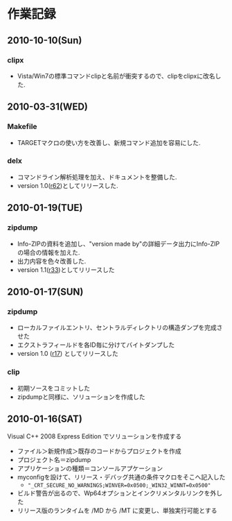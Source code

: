 # 作業記録 #
## 2010-10-10(Sun) ##
### clipx ###
  * Vista/Win7の標準コマンドclipと名前が衝突するので、clipをclipxに改名した.
## 2010-03-31(WED) ##
### Makefile ###
  * TARGETマクロの使い方を改善し、新規コマンド追加を容易にした.
### delx ###
  * コマンドライン解析処理を加え、ドキュメントを整備した.
  * version 1.0([r62](https://code.google.com/p/win32cmdx/source/detail?r=62))としてリリースした.
## 2010-01-19(TUE) ##
### zipdump ###
  * Info-ZIPの資料を追加し、"version made by"の詳細データ出力にInfo-ZIPの場合の情報を加えた.
  * 出力内容を色々改善した.
  * version 1.1([r33](https://code.google.com/p/win32cmdx/source/detail?r=33))としてリリースした
## 2010-01-17(SUN) ##
### zipdump ###
  * ローカルファイルエントリ、セントラルディレクトリの構造ダンプを完成させた
  * エクストラフィールドを各ID毎に分けてバイトダンプした
  * version 1.0 ([r17](https://code.google.com/p/win32cmdx/source/detail?r=17)) としてリリースした
### clip ###
  * 初期ソースをコミットした
  * zipdumpと同様に、ソリューションを作成した

## 2010-01-16(SAT) ##
Visual C++ 2008 Express Edition でソリューションを作成する
  * ファイル＞新規作成＞既存のコードからプロジェクトを作成
  * プロジェクト名＝zipdump
  * アプリケーションの種類＝コンソールアプケーション
  * myconfigを設けて、リリース・デバッグ共通の条件マクロをそこへ記入した
    * `"_CRT_SECURE_NO_WARNINGS;WINVER=0x0500;_WIN32_WINNT=0x0500"`
  * ビルド警告が出るので、Wp64オプションとインクリメンタルリンクを外した
  * リリース版のランタイムを /MD から /MT に変更し、単独実行可能とする